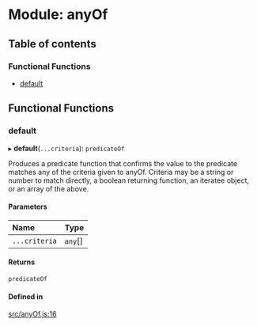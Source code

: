 # Module: anyOf

## Table of contents

### Functional Functions

- [default](anyOf.md#default)

## Functional Functions

### default

▸ **default**(`...criteria`): `predicateOf`

Produces a predicate function that confirms the value to the predicate matches
any of the criteria given to anyOf. Criteria may be a string or number to match directly,
a boolean returning function, an iteratee object, or an array of the above.

#### Parameters

| Name | Type |
| :------ | :------ |
| `...criteria` | `any`[] |

#### Returns

`predicateOf`

#### Defined in

[src/anyOf.js:16](https://github.com/Twipped/js-utils/blob/f2eceb5/src/anyOf.js#L16)
